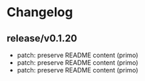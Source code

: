 # Changelog

## release/v0.1.20
* patch: preserve README content (primo)
* patch: preserve README content (primo)
* patch: preserve README content (primo)
